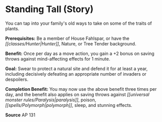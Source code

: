 ﻿---
cssclass: [feats]

---
# Standing Tall (Story)

You can tap into your family's old ways to take on some of the traits of plants.

**Prerequisites:** Be a member of House Fahlspar, or have the _[[classes/Hunter|Hunter]]_, Nature, or Tree Tender background.

**Benefit:** Once per day as a move action, you gain a +2 bonus on saving throws against mind-affecting effects for 1 minute.

**Goal:** Swear to protect a natural site and defend it for at least a year, including decisively defeating an appropriate number of invaders or despoilers.

**Completion Benefit:** You may now use the above benefit three times per day, and the benefit also applies on saving throws against _[[universal monster rules/Paralysis|paralysis]]_, poison, _[[spells/Polymorph|polymorph]]_, sleep, and stunning effects.

**Source** AP 131